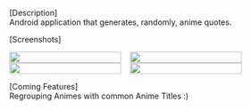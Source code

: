 [Description] <br />
Android application that generates, randomly, anime quotes.

[Screenshots]
<div style="display: flex;gap: 1rem">
<img src="https://user-images.githubusercontent.com/75863595/209582701-d1de7247-69b5-4c53-9429-50d6aa0d8743.png" style="height: 100%; width: 200px"/>
<img src="https://user-images.githubusercontent.com/75863595/209582737-13360de5-81f4-4218-9cd2-f7c3c46bbc09.png" style="height: 100%; width: 200px"/>
</div>

<div style="display: flex;gap: 1rem">
<img src="https://user-images.githubusercontent.com/75863595/209582784-45275db0-3c8b-4b0f-ac7a-465d8518fe4c.png" style="height: 100%; width: 200px"/>
<img src="https://user-images.githubusercontent.com/75863595/209582812-840c6299-cdb1-4b9a-b7ae-660770fbd3da.png" style="height: 100%; width: 200px"/>
</div>

[Coming Features] <br />
Regrouping Animes with common Anime Titles :)
